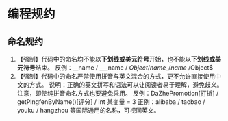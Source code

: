 # 编程规约

## 命名规约

1. 【强制】代码中的命名均不能以**下划线或美元符号**开始，也不能以**下划线或美元符号**结束。
    反例：_\_name / _\_\_name / $Object / name\_ /name$ /Object$
2. 【强制】代码中的命名严禁使用拼音与英文混合的方式，更不允许直接使用中文的方式。
    说明：正确的英文拼写和语法可以让阅读者易于理解，避免歧义。注意，即使纯拼音命名方式也要避免采用。
    反例：DaZhePromotion[打折] / getPingfenByName()[评分] / int 某变量 = 3
    正例：alibaba / taobao / youku / hangzhou 等国际通用的名称，可视同英文。


